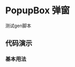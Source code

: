 # PopupBox 弹窗

测试gen脚本

## 代码演示

### 基本用法

<code src="../../src/popup-box/demos/basic.tsx"></code>


<API src="../../src/popup-box/PopupBox.tsx"/>
